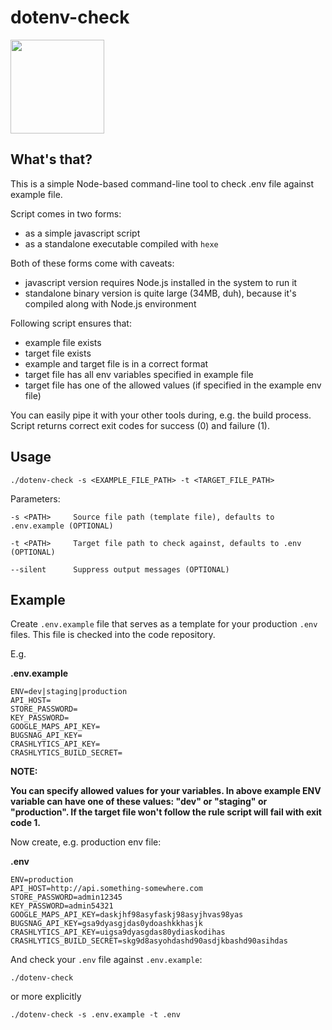 # dotenv-check

<img src="https://user-images.githubusercontent.com/2745825/29663827-5fdb09e0-88cd-11e7-8d68-76cf84d7ce5a.png" width="150">

## What's that?

This is a simple Node-based command-line tool to check .env file against example file.

Script comes in two forms:

- as a simple javascript script
- as a standalone executable compiled with `hexe`

Both of these forms come with caveats:

- javascript version requires Node.js installed in the system to run it
- standalone binary version is quite large (34MB, duh), because it's compiled along with Node.js environment

Following script ensures that:

- example file exists
- target file exists
- example and target file is in a correct format
- target file has all env variables specified in example file
- target file has one of the allowed values (if specified in the example env file)

You can easily pipe it with your other tools during, e.g. the build process. Script returns correct exit codes for success (0) and failure (1). 

## Usage

`./dotenv-check -s <EXAMPLE_FILE_PATH> -t <TARGET_FILE_PATH>`

Parameters:

```Shell
-s <PATH>     Source file path (template file), defaults to .env.example (OPTIONAL)

-t <PATH>     Target file path to check against, defaults to .env (OPTIONAL)

--silent      Suppress output messages (OPTIONAL)
```

## Example

Create `.env.example` file that serves as a template for your production `.env` files. This file is checked into the code repository.

E.g.

**.env.example**
```Shell
ENV=dev|staging|production
API_HOST=
STORE_PASSWORD=
KEY_PASSWORD=
GOOGLE_MAPS_API_KEY=
BUGSNAG_API_KEY=
CRASHLYTICS_API_KEY=
CRASHLYTICS_BUILD_SECRET=
```

**NOTE:**

**You can specify allowed values for your variables. In above example ENV variable can have one of these values: "dev" or "staging" or "production". If the target file won't follow the rule script will fail with exit code 1.**

Now create, e.g. production env file:

**.env**
```Shell
ENV=production
API_HOST=http://api.something-somewhere.com
STORE_PASSWORD=admin12345
KEY_PASSWORD=admin54321
GOOGLE_MAPS_API_KEY=daskjhf98asyfaskj98asyjhvas98yas
BUGSNAG_API_KEY=gsa9dyasgjdas0ydoashkkhasjk
CRASHLYTICS_API_KEY=uigsa9dyasgdas80ydiaskodihas
CRASHLYTICS_BUILD_SECRET=skg9d8asyohdashd90asdjkbashd90asihdas
```

And check your `.env` file against `.env.example`:

`./dotenv-check`

or more explicitly

`./dotenv-check -s .env.example -t .env`
